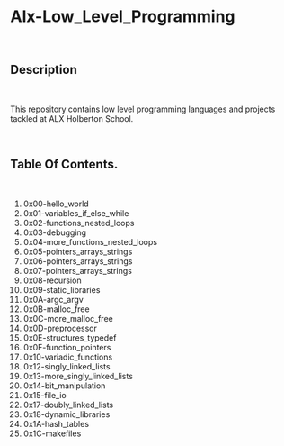 <h1>Alx-Low_Level_Programming</h1>
<br>
<h2>Description</h2>
<br>
<p>This repository contains low level programming languages and projects tackled at ALX Holberton School.</p>
<br>
<h2>Table Of Contents.</h2>
<br>
<ol>
  <li>0x00-hello_world</li>
  <li>0x01-variables_if_else_while</li>
  <li>0x02-functions_nested_loops</li>
  <li>0x03-debugging</li>
  <li>0x04-more_functions_nested_loops</li>
  <li>0x05-pointers_arrays_strings</li>
  <li>0x06-pointers_arrays_strings</li>
  <li>0x07-pointers_arrays_strings</li>
  <li>0x08-recursion</li>
  <li>0x09-static_libraries</li>
  <li>0x0A-argc_argv</li>
  <li>0x0B-malloc_free</li>
  <li>0x0C-more_malloc_free</li>
  <li>0x0D-preprocessor</li>
  <li>0x0E-structures_typedef</li>
  <li>0x0F-function_pointers</li>
  <li>0x10-variadic_functions</li>
  <li>0x12-singly_linked_lists</li>
  <li>0x13-more_singly_linked_lists</li>
  <li>0x14-bit_manipulation</li>
  <li>0x15-file_io</li>
  <li>0x17-doubly_linked_lists</li>
  <li>0x18-dynamic_libraries</li>
  <li>0x1A-hash_tables</li>
  <li>0x1C-makefiles</li>
</ol>
